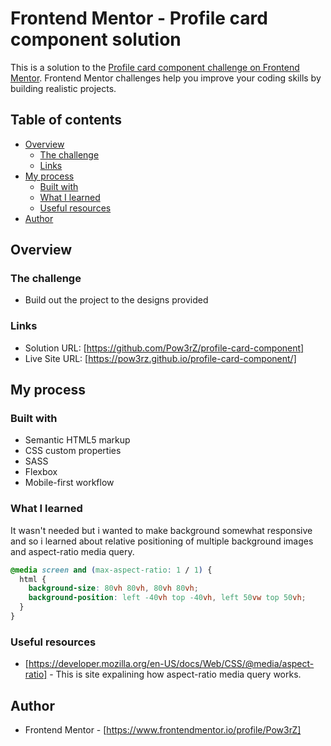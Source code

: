 # Frontend Mentor - Profile card component solution

This is a solution to the [Profile card component challenge on Frontend Mentor](https://www.frontendmentor.io/challenges/profile-card-component-cfArpWshJ). Frontend Mentor challenges help you improve your coding skills by building realistic projects. 

## Table of contents

- [Overview](#overview)
  - [The challenge](#the-challenge)
  - [Links](#links)
- [My process](#my-process)
  - [Built with](#built-with)
  - [What I learned](#what-i-learned)
  - [Useful resources](#useful-resources)
- [Author](#author)



## Overview

### The challenge

- Build out the project to the designs provided

### Links

- Solution URL: [https://github.com/Pow3rZ/profile-card-component]
- Live Site URL: [https://pow3rz.github.io/profile-card-component/]

## My process

### Built with

- Semantic HTML5 markup
- CSS custom properties
- SASS
- Flexbox
- Mobile-first workflow

### What I learned

It wasn't needed but i wanted to make background somewhat responsive and so i learned about relative positioning of multiple background images and aspect-ratio media query.


```css
@media screen and (max-aspect-ratio: 1 / 1) {
  html {
    background-size: 80vh 80vh, 80vh 80vh;
    background-position: left -40vh top -40vh, left 50vw top 50vh;
  }
}
```

### Useful resources

- [https://developer.mozilla.org/en-US/docs/Web/CSS/@media/aspect-ratio] - This is site expalining how aspect-ratio media query works.


## Author

- Frontend Mentor - [https://www.frontendmentor.io/profile/Pow3rZ]
